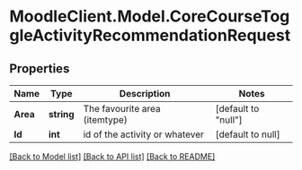 # MoodleClient.Model.CoreCourseToggleActivityRecommendationRequest

## Properties

Name | Type | Description | Notes
------------ | ------------- | ------------- | -------------
**Area** | **string** | The favourite area (itemtype) | [default to "null"]
**Id** | **int** | id of the activity or whatever | [default to null]

[[Back to Model list]](../README.md#documentation-for-models) [[Back to API list]](../README.md#documentation-for-api-endpoints) [[Back to README]](../README.md)

